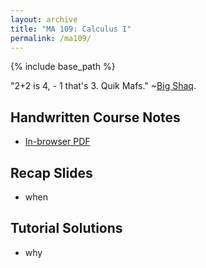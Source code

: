 ```yaml
---
layout: archive
title: "MA 109: Calculus I"
permalink: /ma109/
---
```

{% include base_path %}

"2+2 is 4, - 1 that's 3. Quik Mafs." ~[Big Shaq](https://open.spotify.com/track/6X5OFBbrsHRsyO1zP7udgr?si=8f8c66574dab4bd6).

## Handwritten Course Notes

- [In-browser PDF](/files/resources/ma109/ma109_agni.pdf)
## Recap Slides

- when
## Tutorial Solutions

- why

